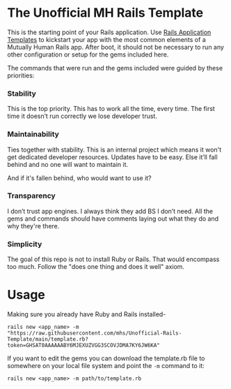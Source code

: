 The Unofficial MH Rails Template
===

This is the starting point of your Rails application. Use [Rails Application Templates](https://guides.rubyonrails.org/rails_application_templates.html) to kickstart your app with the most common elements of a Mutually Human Rails app. After boot, it should not be necessary to run any other configuration or setup for the gems included here.

The commands that were run and the gems included were guided by these priorities:

### Stability
This is the top priority. This has to work all the time, every time. The first time it doesn’t run correctly we lose developer trust.

### Maintainability
Ties together with stability. This is an internal project which means it won't get dedicated developer resources. Updates have to be easy. Else it’ll fall behind and no one will want to maintain it.

And if it's fallen behind, who would want to use it?

### Transparency
I don’t trust app engines. I always think they add BS I don’t need. All the gems and commands should have comments laying out what they do and why they're there.

### Simplicity
The goal of this repo is not to install Ruby or Rails. That would encompass too much. Follow the "does one thing and does it well" axiom.

# Usage
Making sure you already have Ruby and Rails installed-
```
rails new <app_name> -m "https://raw.githubusercontent.com/mhs/Unofficial-Rails-Template/main/template.rb?token=GHSAT0AAAAAABY6MJEXUZVGG3SCOVJDMA7KY6JW6KA"
```

If you want to edit the gems you can download the template.rb file to somewhere on your local file system and point the `-m` command to it:
```
rails new <app_name> -m path/to/template.rb
```
